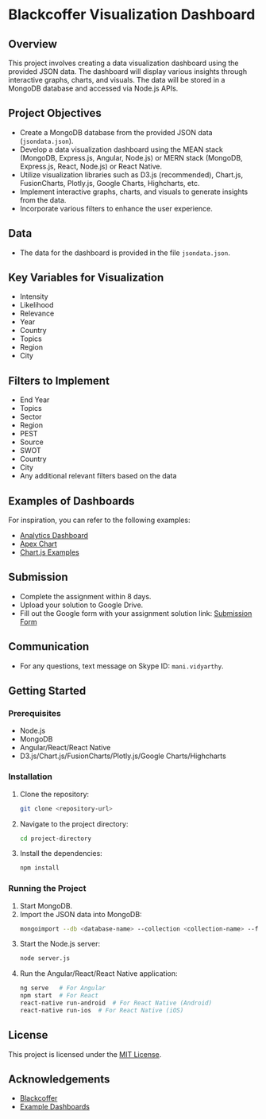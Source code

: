 # Blackcoffer Visualization Dashboard

## Overview
This project involves creating a data visualization dashboard using the provided JSON data. The dashboard will display various insights through interactive graphs, charts, and visuals. The data will be stored in a MongoDB database and accessed via Node.js APIs.

## Project Objectives
- Create a MongoDB database from the provided JSON data (`jsondata.json`).
- Develop a data visualization dashboard using the MEAN stack (MongoDB, Express.js, Angular, Node.js) or MERN stack (MongoDB, Express.js, React, Node.js) or React Native.
- Utilize visualization libraries such as D3.js (recommended), Chart.js, FusionCharts, Plotly.js, Google Charts, Highcharts, etc.
- Implement interactive graphs, charts, and visuals to generate insights from the data.
- Incorporate various filters to enhance the user experience.

## Data
- The data for the dashboard is provided in the file `jsondata.json`.

## Key Variables for Visualization
- Intensity
- Likelihood
- Relevance
- Year
- Country
- Topics
- Region
- City

## Filters to Implement
- End Year
- Topics
- Sector
- Region
- PEST
- Source
- SWOT
- Country
- City
- Any additional relevant filters based on the data

## Examples of Dashboards
For inspiration, you can refer to the following examples:
- [Analytics Dashboard](https://pixinvent.com/demo/vuexy-vuejs-admin-dashboard-template/demo-2/dashboards/analytics)
- [Apex Chart](https://pixinvent.com/demo/vuexy-vuejs-admin-dashboard-template/demo-2/charts/apex-chart)
- [Chart.js Examples](https://pixinvent.com/demo/vuexy-vuejs-admin-dashboard-template/demo-2/charts/chartjs)

## Submission
- Complete the assignment within 8 days.
- Upload your solution to Google Drive.
- Fill out the Google form with your assignment solution link: [Submission Form](https://forms.gle/YBV6Xka5WsrPwYsB8)

## Communication
- For any questions, text message on Skype ID: `mani.vidyarthy`.

## Getting Started

### Prerequisites
- Node.js
- MongoDB
- Angular/React/React Native
- D3.js/Chart.js/FusionCharts/Plotly.js/Google Charts/Highcharts

### Installation
1. Clone the repository:
   ```bash
   git clone <repository-url>
   ```
2. Navigate to the project directory:
   ```bash
   cd project-directory
   ```
3. Install the dependencies:
   ```bash
   npm install
   ```

### Running the Project
1. Start MongoDB.
2. Import the JSON data into MongoDB:
   ```bash
   mongoimport --db <database-name> --collection <collection-name> --file jsondata.json --jsonArray
   ```
3. Start the Node.js server:
   ```bash
   node server.js
   ```
4. Run the Angular/React/React Native application:
   ```bash
   ng serve   # For Angular
   npm start  # For React
   react-native run-android  # For React Native (Android)
   react-native run-ios  # For React Native (iOS)
   ```

## License
This project is licensed under the [MIT License](LICENSE).

## Acknowledgements
- [Blackcoffer](https://blackcoffer.com)
- [Example Dashboards](https://pixinvent.com/demo/vuexy-vuejs-admin-dashboard-template/demo-2/dashboards/analytics)